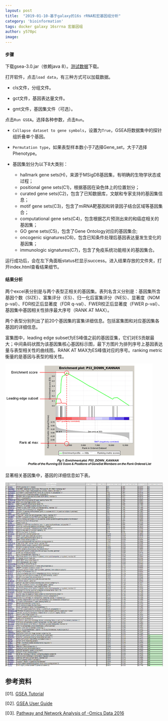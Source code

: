```yaml
---
layout: post
title:  "2019-01-10-基于galaxy的16s rRNA和宏基因组分析"
category: 'bioinformation'
tags: docker galaxy 16srrna 宏基因组
author: y570pc
image: 
---
```


#### 步骤

下载gsea-3.0.jar（依赖java 8）。[测试数据](https://enrichmentmap.readthedocs.io/en/docs-2.2/_downloads/GSEATutorial.zip)下载。

打开软件，点击`load data`，有三种方式可以加载数据。

* cls文件，分组文件。

* gct文件，基因表达量文件。

* gmt文件，基因集文件（可选）。

点击`Run GSEA`。选择各种参数，点击`Run`。

* `Collapse dataset to gene symbols`，设置为`True`，GSEA将数据集中的探针组折叠单个基因。

* `Permutation type`，如果表型样本数小于7选择Gene_set，大于7选择Phenotype。

* 基因集划分为以下8大类别：
	* hallmark gene sets(H)，来源于MSigDB基因集，有明确的生物学状态或过程；
	* positional gene sets(C1)，根据基因在染色体上的位置划分；
	* curated gene sets(C2)，包含了已知数据库，文献和专家支持的基因集信息；
	* motif gene sets(C3)，包含了miRNA靶基因和转录因子结合区域等基因集合；
	* computational gene sets(C4)，包含根据芯片预测出来的和癌症相关的基因集；
	* GO gene sets(C5)，包含了Gene Ontology对应的基因集合;
	* oncogenic signatures(C6)，包含已知条件处理后基因表达量发生变化的基因集；
	* immunologic signatures(C7)，包含了免疫系统功能相关的基因集合。

运行成功后，会在左下角面板status栏显示success。进入结果存放的文件夹，打开index.html查看结果细节。

#### 结果分析

两个excel表分别是与两个表型正相关的基因集。表列名含义分别是：基因集所含基因个数（SIZE）、富集评分（ES）、归一化后富集评分（NES）、显著度（NOM p-val）、FDR校正后显著度（FDR q-val）、FWER校正后显著度（FWER p-val）、基因集中基因相关性排序最大序号（RANK AT MAX）。 

两个表型分别列出了前20个基因集的富集详细信息。包括富集图和对应基因集各基因的详细信息。

富集图中，leading edge subset为ES峰值之前的基因亚集，它们对ES贡献最大；中间条码状图为该基因集核心基因标示图，最下方图片为排列序号上基因表达量与表型相关性的曲线图。RANK AT MAX为ES峰值对应的序号。ranking metric衡量的是基因与表型的相关性。

![01](./img/2019-01-18-01.png)

显著相关基因集中，基因的详细信息如下表。

![02](./img/2019-01-18-02.png)

## 参考资料

[01]. [GSEA Tutorial](https://enrichmentmap.readthedocs.io/en/docs-2.2/Tutorial_GSEA.html)

[02]. [GSEA User Guide](https://software.broadinstitute.org/gsea/doc/GSEAUserGuideFrame.html)

[03]. [Pathway and Network Analysis of -Omics Data 2016](http://bioinformatics-ca.github.io/PNAOD_module3_lab_EM_GSEA_2016/)